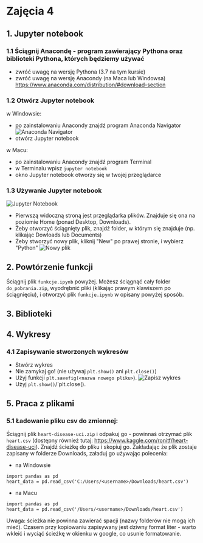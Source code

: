 # Zajęcia 4

## 1. Jupyter notebook
### 1.1 Ściągnij Anacondę - program zawierający Pythona oraz biblioteki Pythona, których będziemy używać
- zwróć uwagę na wersję Pythona (3.7 na tym kursie)
- zwróć uwagę na wersję Anacondy (na Maca lub Windowsa)
https://www.anaconda.com/distribution/#download-section

### 1.2 Otwórz Jupyter notebook
w Windowsie: 
- po zainstalowaniu Anacondy znajdź program Anaconda Navigator
![Anaconda Navigator](https://cdn-images-1.medium.com/max/2400/1*8VwF5RUh4vEf4FfrKMw7qg.png)
- otwórz Jupyter notebook

w Macu:
- po zainstalowaniu Anacondy znajdź program Terminal
- w Terminalu wpisz `jupyter notebook`
- okno Jupyter notebook otworzy się w twojej przeglądarce

### 1.3 Używanie Jupyter notebook
![Jupyter Notebook](https://jupyter-notebook.readthedocs.io/en/stable/_images/dashboard_files_tab.png)
- Pierwszą widoczną stroną jest przeglądarka plików. Znajduje się ona na poziomie Home (ponad Desktop, Downloads).
- Żeby otworzyć ściągnięty plik, znajdź folder, w którym się znajduje (np. klikając Dowloads lub Documents)
- Żeby stworzyć nowy plik, kliknij "New" po prawej stronie, i wybierz "Python"
![Nowy plik](https://jupyter-notebook.readthedocs.io/en/stable/_images/dashboard_files_tab_new.png)

## 2. Powtórzenie funkcji
Ściągnij plik `funkcje.ipynb` powyżej. Możesz ściągnąć cały folder `do_pobrania.zip`, wyodrębnić pliki (klikając prawym klawiszem po ściągnięciu), i otworzyć plik `funkcje.ipynb` w opisany powyżej sposób.

## 3. Biblioteki

## 4. Wykresy

### 4.1 Zapisywanie stworzonych wykresów
- Stwórz wykres
- Nie zamykaj go! (nie używaj `plt.show()` ani `plt.close()`)
- Użyj funkcji `plt.savefig(<nazwa nowego pliku>`).
![Zapisz wykres](https://i.stack.imgur.com/m8HV9.png)
- Użyj `plt.show()`/`plt.close().

## 5. Praca z plikami

### 5.1 Ładowanie pliku csv do zmiennej:

Ściągnij plik `heart-disease-uci.zip` i odpakuj go - powinnaś otrzymać plik `heart.csv` (dostępny również tutaj: https://www.kaggle.com/ronitf/heart-disease-uci). Znajdź ścieżkę do pliku i skopiuj go. Zakładając że plik zostaje zapisany w folderze Downloads, załaduj go używając polecenia:

- na Windowsie
```
import pandas as pd
heart_data = pd.read_csv('C:/Users/<username>/Downloads/heart.csv')
```
- na Macu
```
import pandas as pd
heart_data = pd.read_csv('/Users/<username>/Downloads/heart.csv')
```

Uwaga: ścieżka nie powinna zawierać spacji (nazwy folderów nie mogą ich mieć). Czasem przy kopiowaniu zapisywany jest dziwny format liter - warto wkleić i wyciąć ścieżkę w okienku w google, co usunie formatowanie.

